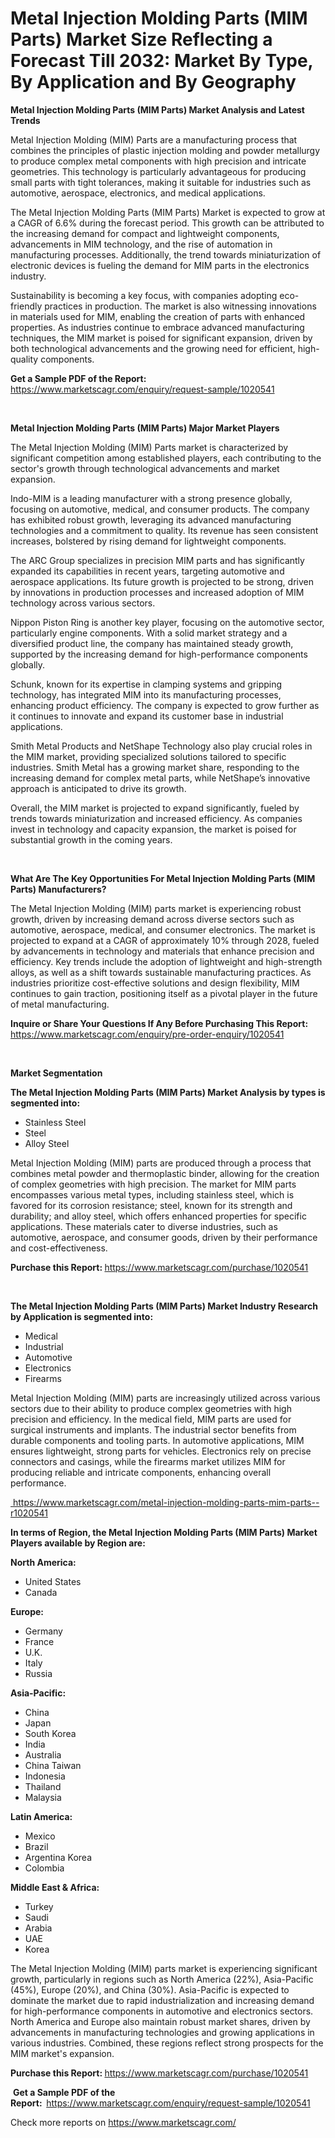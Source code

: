 <p><h1>Metal Injection Molding Parts (MIM Parts) Market Size Reflecting a Forecast Till 2032: Market By Type, By Application and By Geography</h1></p><p><strong>Metal Injection Molding Parts (MIM Parts) Market Analysis and Latest Trends</strong></p>
<p><p>Metal Injection Molding (MIM) Parts are a manufacturing process that combines the principles of plastic injection molding and powder metallurgy to produce complex metal components with high precision and intricate geometries. This technology is particularly advantageous for producing small parts with tight tolerances, making it suitable for industries such as automotive, aerospace, electronics, and medical applications.</p><p>The Metal Injection Molding Parts (MIM Parts) Market is expected to grow at a CAGR of 6.6% during the forecast period. This growth can be attributed to the increasing demand for compact and lightweight components, advancements in MIM technology, and the rise of automation in manufacturing processes. Additionally, the trend towards miniaturization of electronic devices is fueling the demand for MIM parts in the electronics industry. </p><p>Sustainability is becoming a key focus, with companies adopting eco-friendly practices in production. The market is also witnessing innovations in materials used for MIM, enabling the creation of parts with enhanced properties. As industries continue to embrace advanced manufacturing techniques, the MIM market is poised for significant expansion, driven by both technological advancements and the growing need for efficient, high-quality components.</p></p>
<p><strong>Get a Sample PDF of the Report:&nbsp;</strong> <a href="https://www.marketscagr.com/enquiry/request-sample/1020541?utm_campaign=2635&utm_medium=2&utm_source=Github&utm_content=ia&utm_term=21032025&utm_id=metal-injection-molding-parts-mim-parts">https://www.marketscagr.com/enquiry/request-sample/1020541</a></p>
<p>&nbsp;</p>
<p><strong>Metal Injection Molding Parts (MIM Parts) Major Market Players</strong></p>
<p><p>The Metal Injection Molding (MIM) Parts market is characterized by significant competition among established players, each contributing to the sector's growth through technological advancements and market expansion. </p><p>Indo-MIM is a leading manufacturer with a strong presence globally, focusing on automotive, medical, and consumer products. The company has exhibited robust growth, leveraging its advanced manufacturing technologies and a commitment to quality. Its revenue has seen consistent increases, bolstered by rising demand for lightweight components.</p><p>The ARC Group specializes in precision MIM parts and has significantly expanded its capabilities in recent years, targeting automotive and aerospace applications. Its future growth is projected to be strong, driven by innovations in production processes and increased adoption of MIM technology across various sectors. </p><p>Nippon Piston Ring is another key player, focusing on the automotive sector, particularly engine components. With a solid market strategy and a diversified product line, the company has maintained steady growth, supported by the increasing demand for high-performance components globally.</p><p>Schunk, known for its expertise in clamping systems and gripping technology, has integrated MIM into its manufacturing processes, enhancing product efficiency. The company is expected to grow further as it continues to innovate and expand its customer base in industrial applications.</p><p>Smith Metal Products and NetShape Technology also play crucial roles in the MIM market, providing specialized solutions tailored to specific industries. Smith Metal has a growing market share, responding to the increasing demand for complex metal parts, while NetShape’s innovative approach is anticipated to drive its growth.</p><p>Overall, the MIM market is projected to expand significantly, fueled by trends towards miniaturization and increased efficiency. As companies invest in technology and capacity expansion, the market is poised for substantial growth in the coming years.</p></p>
<p>&nbsp;</p>
<p><strong>What Are The Key Opportunities For Metal Injection Molding Parts (MIM Parts) Manufacturers?</strong></p>
<p><p>The Metal Injection Molding (MIM) parts market is experiencing robust growth, driven by increasing demand across diverse sectors such as automotive, aerospace, medical, and consumer electronics. The market is projected to expand at a CAGR of approximately 10% through 2028, fueled by advancements in technology and materials that enhance precision and efficiency. Key trends include the adoption of lightweight and high-strength alloys, as well as a shift towards sustainable manufacturing practices. As industries prioritize cost-effective solutions and design flexibility, MIM continues to gain traction, positioning itself as a pivotal player in the future of metal manufacturing.</p></p>
<p><strong>Inquire or Share Your Questions If Any Before Purchasing This Report:</strong> <a href="https://www.marketscagr.com/enquiry/pre-order-enquiry/1020541?utm_campaign=2635&utm_medium=2&utm_source=Github&utm_content=ia&utm_term=21032025&utm_id=metal-injection-molding-parts-mim-parts">https://www.marketscagr.com/enquiry/pre-order-enquiry/1020541</a></p>
<p>&nbsp;</p>
<p><strong>Market Segmentation</strong></p>
<p><strong>The Metal Injection Molding Parts (MIM Parts) Market Analysis by types is segmented into:</strong></p>
<p><ul><li>Stainless Steel</li><li>Steel</li><li>Alloy Steel</li></ul></p>
<p><p>Metal Injection Molding (MIM) parts are produced through a process that combines metal powder and thermoplastic binder, allowing for the creation of complex geometries with high precision. The market for MIM parts encompasses various metal types, including stainless steel, which is favored for its corrosion resistance; steel, known for its strength and durability; and alloy steel, which offers enhanced properties for specific applications. These materials cater to diverse industries, such as automotive, aerospace, and consumer goods, driven by their performance and cost-effectiveness.</p></p>
<p><strong>Purchase this Report:&nbsp;</strong><a href="https://www.marketscagr.com/purchase/1020541?utm_campaign=2635&utm_medium=2&utm_source=Github&utm_content=ia&utm_term=21032025&utm_id=metal-injection-molding-parts-mim-parts">https://www.marketscagr.com/purchase/1020541</a></p>
<p>&nbsp;</p>
<p><strong>The Metal Injection Molding Parts (MIM Parts) Market Industry Research by Application is segmented into:</strong></p>
<p><ul><li>Medical</li><li>Industrial</li><li>Automotive</li><li>Electronics</li><li>Firearms</li></ul></p>
<p><p>Metal Injection Molding (MIM) parts are increasingly utilized across various sectors due to their ability to produce complex geometries with high precision and efficiency. In the medical field, MIM parts are used for surgical instruments and implants. The industrial sector benefits from durable components and tooling parts. In automotive applications, MIM ensures lightweight, strong parts for vehicles. Electronics rely on precise connectors and casings, while the firearms market utilizes MIM for producing reliable and intricate components, enhancing overall performance.</p></p>
<p><a href="https://www.marketscagr.com/metal-injection-molding-parts-mim-parts--r1020541?utm_campaign=2635&utm_medium=2&utm_source=Github&utm_content=ia&utm_term=21032025&utm_id=metal-injection-molding-parts-mim-parts">&nbsp;https://www.marketscagr.com/metal-injection-molding-parts-mim-parts--r1020541</a></p>
<p><strong>In terms of Region, the Metal Injection Molding Parts (MIM Parts) Market Players available by Region are:</strong></p>
<p>
    <p> <strong> North America: </strong>
        <ul>
            <li>United States</li>
            <li>Canada</li>
        </ul>
        </p> 
    <p> <strong> Europe: </strong>
        <ul>
            <li>Germany</li>
            <li>France</li>
            <li>U.K.</li>
            <li>Italy</li>
            <li>Russia</li>
        </ul>
        </p> 
    <p> <strong> Asia-Pacific: </strong>
        <ul>
            <li>China</li>
            <li>Japan</li>
            <li>South Korea</li>
            <li>India</li>
            <li>Australia</li>
            <li>China Taiwan</li>
            <li>Indonesia</li>
            <li>Thailand</li>
            <li>Malaysia</li>
        </ul>
        </p> 
    <p> <strong> Latin America: </strong>
        <ul>
            <li>Mexico</li>
            <li>Brazil</li>
            <li>Argentina Korea</li>
            <li>Colombia</li>
        </ul>
        </p> 
    <p> <strong> Middle East & Africa: </strong>
        <ul>
            <li>Turkey</li>
            <li>Saudi</li>
            <li>Arabia</li>
            <li>UAE</li>
            <li>Korea</li>
        </ul>
    </p>
    </p>
<p><p>The Metal Injection Molding (MIM) parts market is experiencing significant growth, particularly in regions such as North America (22%), Asia-Pacific (45%), Europe (20%), and China (30%). Asia-Pacific is expected to dominate the market due to rapid industrialization and increasing demand for high-performance components in automotive and electronics sectors. North America and Europe also maintain robust market shares, driven by advancements in manufacturing technologies and growing applications in various industries. Combined, these regions reflect strong prospects for the MIM market's expansion.</p></p>
<p><strong>Purchase this Report: </strong><a href="https://www.marketscagr.com/purchase/1020541?utm_campaign=2635&utm_medium=2&utm_source=Github&utm_content=ia&utm_term=21032025&utm_id=metal-injection-molding-parts-mim-parts">https://www.marketscagr.com/purchase/1020541</a></p>
<p>&nbsp;<strong>Get a Sample PDF of the Report:&nbsp;&nbsp;</strong><a href="https://www.marketscagr.com/enquiry/request-sample/1020541?utm_campaign=2635&utm_medium=2&utm_source=Github&utm_content=ia&utm_term=21032025&utm_id=metal-injection-molding-parts-mim-parts">https://www.marketscagr.com/enquiry/request-sample/1020541</a></p>
<p><strong></strong></p>
<p>Check more reports on <a href="https://www.marketscagr.com/?utm_campaign=2635&utm_medium=2&utm_source=Github&utm_content=ia&utm_term=21032025&utm_id=metal-injection-molding-parts-mim-parts">https://www.marketscagr.com/</a></p>